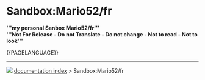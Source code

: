 # Sandbox:Mario52/fr
**'''my personal Sanbox Mario52/fr'''<br />'''Not For Release - Do not Translate - Do not change - Not to read - Not to look'''**





{{PAGELANGUAGE}}



---
![](images/Right_arrow.png) [documentation index](../README.md) > Sandbox:Mario52/fr

